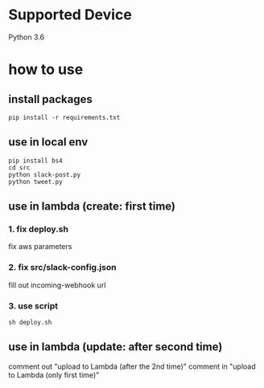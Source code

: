 # Supported Device
Python 3.6

# how to use
## install packages
```
pip install -r requirements.txt
```

## use in local env
```
pip install bs4
cd src
python slack-post.py
python tweet.py
```

## use in lambda (create: first time)
### 1. fix deploy.sh
fix aws parameters

### 2. fix src/slack-config.json
fill out incoming-webhook url

### 3. use script
```
sh deploy.sh
```

## use in lambda (update: after second time)
comment out "upload to Lambda (after the 2nd time)"
comment in "upload to Lambda (only first time)"
